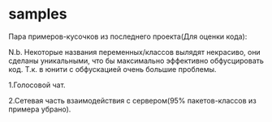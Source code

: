 # samples
Пара примеров-кусочков из последнего проекта(Для оценки кода):

N.b. Некоторые названия переменных/классов вылядят некрасиво, они сделаны уникальными, что бы максимально эффективно обфусцировать код. 
  Т.к. в юнити с обфускацией очень большие проблемы.


1.Голосовой чат.

2.Сетевая часть взаимодействия с сервером(95% пакетов-классов из примера убрано).
